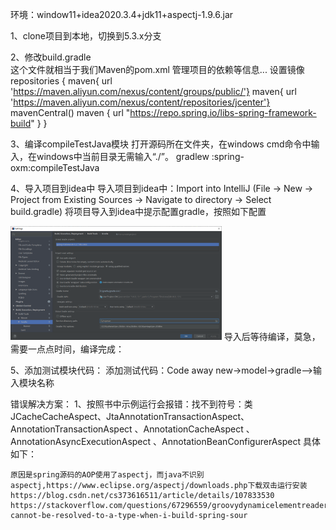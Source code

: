环境：window11+idea2020.3.4+jdk11+aspectj-1.9.6.jar

1、clone项目到本地，切换到5.3.x分支

2、修改build.gradle  
    这个文件就相当于我们Maven的pom.xml 管理项目的依赖等信息...
    设置镜像
    repositories {
        maven{ url 'https://maven.aliyun.com/nexus/content/groups/public/'}
        maven{ url 'https://maven.aliyun.com/nexus/content/repositories/jcenter'}
        mavenCentral()
        maven { url "https://repo.spring.io/libs-spring-framework-build" }
    }

3、编译compileTestJava模块
    打开源码所在文件夹，在windows cmd命令中输入，在windows中当前目录无需输入“./”。
    gradlew :spring-oxm:compileTestJava

4、导入项目到idea中
    导入项目到idea中：Import into IntelliJ (File -> New -> Project from Existing Sources -> Navigate to directory -> Select build.gradle)
    将项目导入到idea中提示配置gradle，按照如下配置

<img src="img.png" alt="img" style="zoom:33%;" />
 导入后等待编译，莫急，需要一点点时间，编译完成：

5、添加测试模块代码： 添加测试代码：Code away
    new->model->gradle-->输入模块名称



错误解决方案：
    1、按照书中示例运行会报错：找不到符号：类 JCacheCacheAspect、JtaAnnotationTransactionAspect、AnnotationTransactionAspect 、AnnotationCacheAspect 、AnnotationAsyncExecutionAspect 、AnnotationBeanConfigurerAspect 具体如下：

    原因是spring源码的AOP使用了aspectj，而java不识别aspectj,https://www.eclipse.org/aspectj/downloads.php下载双击运行安装
    https://blog.csdn.net/cs373616511/article/details/107833530
    https://stackoverflow.com/questions/67296559/groovydynamicelementreader-cannot-be-resolved-to-a-type-when-i-build-spring-sour
